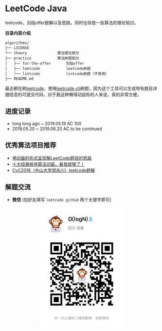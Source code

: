 # LeetCode Java

leetcode，剑指offer题解以及思路，同时也存放一些算法的理论知识。

**目录内容介绍**

```
algorithms/
├── LICENSE
└── theory              算法理论部分
├── practice            算法刷题部分
│   ├── for-the-offer       剑指offer
│   ├── leetcode            leetcode刷题
│   └── lintcode            lintcode刷题（不常用）
├── README.md
```

最近都在刷[leetcode](https://leetcode.com/)，使用[leetcode-cli](https://github.com/skygragon/leetcode-cli)刷题，因为这个工具可以生成带有题目详细信息的可提交代码，对于我这种懒得动鼠标的人来说，真的非常方便。

## 进度记录

* long long ago ~ 2019.05.19 AC 100
* 2019.05.20 ~ 2019.06.20 AC to be continued 

## 优秀算法项目推荐

* [用动画的形式呈现解LeetCode题目的思路](https://github.com/MisterBooo/LeetCodeAnimation)
* [十大经典排序算法动画，看我就够了！](https://github.com/MisterBooo/Article)
* [CyC2018（中山大学郑永川）leetcode题解](https://github.com/CyC2018/CS-Notes/blob/master/docs/notes/Leetcode%20%E9%A2%98%E8%A7%A3%20-%20%E7%9B%AE%E5%BD%95.md)

## 解题交流

* **微信** (加好友填写 `leetcode github` 两个关键字即可)

<p align="center">
  <img width="282" height="393" src="https://raw.githubusercontent.com/jsycdut/photos/master/contact/wechat.jpg">
</p>
